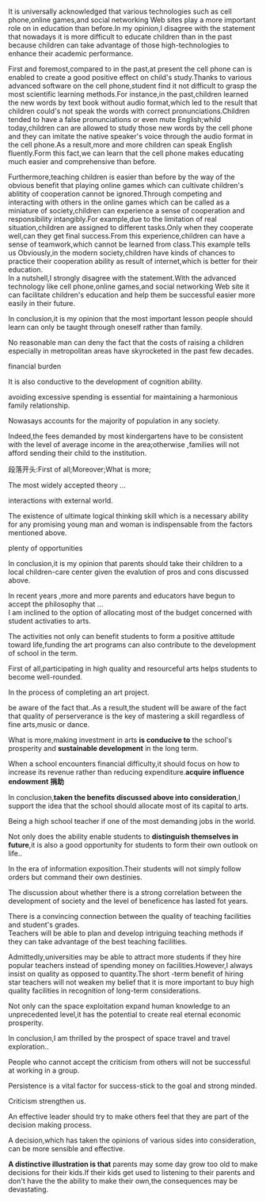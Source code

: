   It is universally acknowledged that various technologies such as cell phone,online games,and social networking Web sites play a more important role on in education than before.In my opinion,I disagree with the statement that nowadays it is more difficult to educate children than in the past because children can take advantage of those high-technologies to enhance their academic performance.  

  First and foremost,compared to in the past,at present the cell phone can is enabled to create a good positive effect on child's study.Thanks to various advanced software on the cell phone,student find it not difficult to grasp the most scientific learning methods.For instance,in the past,children learned the new words by text book without audio format,which led to the result that children could's not speak the words with correct pronunciations.Children tended to have a false pronunciations or even mute English;whild today,children can are allowed to study those new words by the cell phone and they can imitate the native speaker's voice through the audio format in the cell phone.As a result,more and more children can speak English fluently.Form this fact,we can learn that the cell phone makes educating much easier and comprehensive than before.  
    
  Furthermore,teaching children is easier than before by the way of the obvious benefit that playing online games which can cultivate children's ablitity of cooperation cannot be ignored.Through competing and interacting with others in the online games which can be called as a miniature of society,children can experience a sense of cooperation and responsibility intangibly.For example,due to the limitation of real situation,children are assigned to different tasks.Only when they cooperate well,can they get final success.From this experience,children can have a sense of teamwork,which cannot be learned from class.This example tells us Obviously,in the modern society,children have kinds of chances to practice their cooperation ability as result of internet,which is better for their education.  
  In a nutshell,I strongly disagree with the statement.With the advanced technology like cell phone,online games,and social networking Web site it can facilitate children's education and help them be successful easier more easily in their future.  

  In conclusion,it is my opinion that the most important lesson people should learn can only be taught through oneself rather than family.  

  No reasonable man can deny the fact that the costs of raising a children especially in metropolitan areas have skyrocketed in the past few decades.  

  financial burden  

  It is also conductive to the development of cognition ability.  

  avoiding excessive spending is essential for maintaining a harmonious family relationship.  

  Nowasays   accounts for the majority of population in any society.  

  Indeed,the fees demanded by most kindergartens have to be consistent with the level of average income in the area;otherwise ,families will not afford sending their child to the institution.

  段落开头:First of all;Moreover;What is more;    

  The most widely accepted theory  ...   

  interactions with external world.  

  The existence of ultimate logical thinking skill which is a necessary ability for any promising young man and woman is indispensable from the factors mentioned above.  

  plenty of opportunities 

  In conclusion,it is my opinion that parents should take their children to a local children-care center given the evalution of pros and cons discussed above.  

  In recent years ,more and more parents and educators have begun to accept the philosophy that ...   
  I am inclined to the option of allocating most of the budget concerned with student activaties to arts.  

  The activities not only can benefit students to form a positive attitude toward life,funding the art programs can also contribute to the development of school in the term.  

  First of all,participating in high quality and resourceful arts helps students to become well-rounded.  
  
  In the process of completing an art project.  
   
  be aware of the fact that..As a result,the student will be aware of the fact that quality of perserverance is the key of mastering a skill regardless of fine arts,music or dance.  

  What is more,making investment in arts **is conducive to** the school's prosperity and **sustainable development** in the long term.  

  When a school encounters financial difficulty,it should focus on how to increase its revenue rather than reducing expenditure.**acquire influence**  **endowment  捐助**   

  In conclusion,**taken the benefits discussed above into consideration**,I support the idea that the school should allocate most of its capital to arts.  

  Being a high school teacher if one of the most demanding jobs in the world.  

  Not only does the ability enable students to **distinguish themselves in future**,it is also a good opportunity for students to form their own outlook on life..  

  In the era of information exposition.Their students will not simply follow orders but command their own destinies.  

  The discussion about whether there is a strong correlation between the development of society and the level of beneficence has lasted fot years.  

  There is a convincing connection between the quality of teaching facilities and student's grades.  
  Teachers will be able to plan and develop intriguing teaching methods if they can take advantage of the best teaching facilities.  

  Admittedly,universities may be able to attract more students if they hire popular teachers instead of spending money on facilities.However,I always insist on quality as opposed to quantity.The short -term benefit of hiring star teachers will not weaken my belief that it is more important to buy high quality facilities in recognition of long-term considerations.   

  Not only can the space exploitation expand human knowledge to an unprecedented level,it has the potential to create real eternal economic prosperity.  

  In conclusion,I am thrilled by the prospect of space travel and travel exploration..  

  People who cannot accept the criticism from others will not be successful at working in a group.  

  Persistence is a vital factor for success-stick to the goal and strong minded.  

  Criticism strengthen us.   

  An effective leader should try to make others feel that they are part of the decision making process.   
  
  A decision,which has taken the opinions of various sides into consideration, can be more sensible and effective.  

  **A distinctive illustration is that** parents may some day grow too old to make decisions for their kids.If their kids get used to listening to their parents and don't have the the ability to make their own,the consequences may be devastating.  


  

